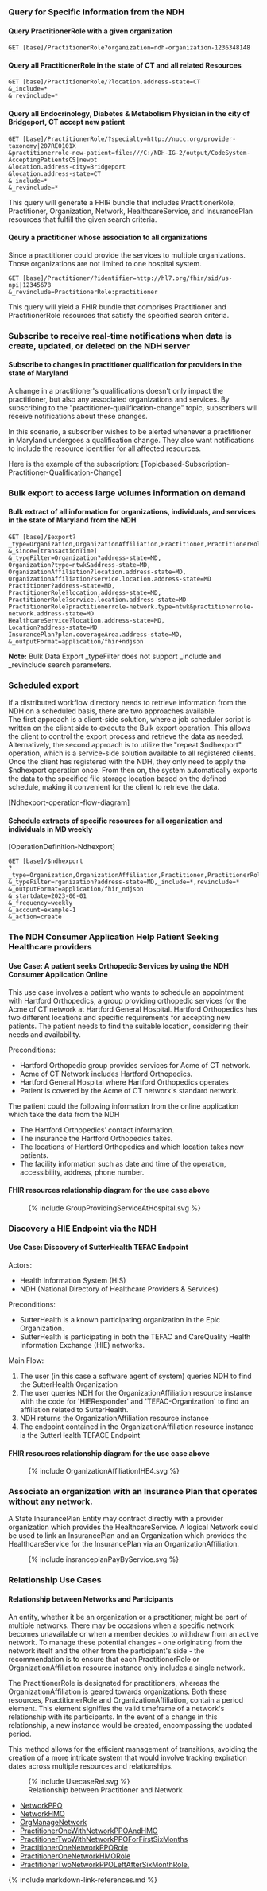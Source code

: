 ### Query for Specific Information from the NDH
#### Query PractitionerRole with a given organization
```
GET [base]/PractitionerRole?organization=ndh-organization-1236348148
```

#### Query all PractitionerRole in the state of CT and all related Resources
```
GET [base]/PractitionerRole/?location.address-state=CT
&_include=*
&_revinclude=*
```
#### Query all Endocrinology, Diabetes & Metabolism Physician in the city of Bridgeport, CT accept new patient
```
GET [base]/PractitionerRole/?specialty=http://nucc.org/provider-taxonomy|207RE0101X
&practitionerrole-new-patient=file:///C:/NDH-IG-2/output/CodeSystem-AcceptingPatientsCS|newpt
&location.address-city=Bridgeport
&location.address-state=CT
&_include=*
&_revinclude=*
```
This query will generate a FHIR bundle that includes PractitionerRole, Practitioner, Organization, Network, HealthcareService, and InsurancePlan resources that fulfill the given search criteria.

#### Qeury a practitioner whose association to all organizations
Since a practitioner could provide the services to multiple organizations. Those organizations are not limited to one hospital system.
```
GET [base]/Practitioner/?identifier=http://hl7.org/fhir/sid/us-npi|12345678
&_revinclude=PractitionerRole:practitioner
```
This query will yield a FHIR bundle that comprises Practitioner and PractitionerRole resources that satisfy the specified search criteria.

###  Subscribe to receive real-time notifications when data is create, updated, or deleted on the NDH server

#### Subscribe to changes in practitioner qualification for providers in the state of Maryland
A change in a practitioner's qualifications doesn't only impact the practitioner, but also any associated organizations and services. By subscribing to the "practitioner-qualification-change" topic, subscribers will receive notifications about these changes.

In this scenario, a subscriber wishes to be alerted whenever a practitioner in Maryland undergoes a qualification change. They also want notifications to include the resource identifier for all affected resources.

Here is the example of the subscription:
[Topicbased-Subscription-Practitioner-Qualification-Change]


### Bulk export to access large volumes information on demand
#### Bulk extract of all information for organizations, individuals, and services in the state of Maryland from the NDH
```
GET [base]/$export?_type=Organization,OrganizationAffiliation,Practitioner,PractitionerRole,HealthcareService,Location,InsurancePlan
&_since=[transactionTime]
&_typeFilter=Organization?address-state=MD,
Organization?type=ntwk&address-state=MD,
OrganizationAffiliation?location.address-state=MD,
OrganizationAffiliation?service.location.address-state=MD
Practitioner?address-state=MD,
PractitionerRole?location.address-state=MD,
PractitionerRole?service.location.address-state=MD
PractitionerRole?practitionerrole-network.type=ntwk&practitionerrole-network.address-state=MD
HealthcareService?location.address-state=MD,
Location?address-state=MD
InsurancePlan?plan.coverageArea.address-state=MD,
&_outputFormat=application/fhir+ndjson
```
**Note:**
Bulk Data Export _typeFilter does not support _include and _revinclude search parameters.

### Scheduled export
If a distributed workflow directory needs to retrieve information from the NDH on a scheduled basis, there are two approaches available.  
The first approach is a client-side solution, where a job scheduler script is written on the client side to execute the Bulk export operation. This allows the client to control the export process and retrieve the data as needed.  
Alternatively, the second approach is to utilize the "repeat $ndhexport" operation, which is a service-side solution available to all registered clients. Once the client has registered with the NDH, they only need to apply the $ndhexport operation once. From then on, the system automatically exports the data to the specified file storage location based on the defined schedule, making it convenient for the client to retrieve the data.

[Ndhexport-operation-flow-diagram]

#### Schedule extracts of specific resources for all organization and individuals in MD weekly
[OperationDefinition-Ndhexport]
```
GET [base]/$ndhexport
?_type=Organization,OrganizationAffiliation,Practitioner,PractitionerRole,HealthcareService,Location,InsurancePlan
&_typeFilter=rganization?address-state=MD,_include=*,revinclude=*
&_outputFormat=application/fhir_ndjson
&_startdate=2023-06-01
&_frequency=weekly
&_account=example-1
&_action=create
```

### The NDH Consumer Application Help Patient Seeking Healthcare providers

#### Use Case: A patient seeks Orthopedic Services by using the NDH Consumer Application Online
This use case involves a patient who wants to schedule an appointment with Hartford Orthopedics, a group providing orthopedic services for the Acme of CT network at Hartford General Hospital. Hartford Orthopedics has two different locations and specific requirements for accepting new patients. The patient needs to find the suitable location, considering their needs and availability.

Preconditions:
- Hartford Orthopedic group provides services for Acme of CT network.
- Acme of CT Network includes Hartford Orthopedics.
- Hartford General Hospital where Hartford Orthopedics operates
- Patient is covered by the Acme of CT network's standard network.

The patient could the following information from the online application which take the data from the NDH
- The Hartford Orthopedics’ contact information.
- The insurance the Hartford Orthopedics takes.
- The locations of Hartford Orthopedics and which location takes new patients. 
- The facility information such as date and time of the operation, accessibility, address, phone number.

#### FHIR resources relationship diagram for the use case above
<figure>
    {% include GroupProvidingServiceAtHospital.svg %}
    <figcaption></figcaption>
</figure>

###  Discovery a HIE Endpoint via the NDH
#### Use Case:  Discovery of SutterHealth TEFAC Endpoint
Actors:
- Health Information System (HIS)
- NDH (National Directory of Healthcare Providers & Services)

Preconditions:
- SutterHealth is a known participating organization in the Epic Organization.
- SutterHealth is participating in both the TEFAC and CareQuality Health Information Exchange (HIE) networks.

Main Flow:
1. The user (in this case a software agent of system) queries NDH to find the SutterHealth Organization
2. The user queries NDH for the OrganizationAffiliation resource instance with the code for 'HIEResponder' and 'TEFAC-Organization' to find an affiliation related to SutterHealth.
3. NDH returns the OrganizationAffiliation resource instance
4. The endpoint contained in the OrganizationAffiliation resource instance is the SutterHealth TEFACE Endpoint

#### FHIR resources relationship diagram for the use case above
<figure>
    {% include OrganizationAffiliationIHE4.svg %}
    <figcaption></figcaption>
</figure>

### Associate an organization with an Insurance Plan that operates without any network.
A State InsurancePlan Entity may contract directly with a provider organization which provides the HealthcareService. A logical Network could be used to link an InsurancePlan and an Organization which provides the HealthcareService for the InsurancePlan via an OrganizationAffiliation.
<figure>
    {% include insranceplanPayByService.svg %}
    <figcaption> </figcaption>
</figure>

### Relationship Use Cases
#### Relationship between Networks and Participants
An entity, whether it be an organization or a practitioner, might be part of multiple networks. There may be occasions when a specific network becomes unavailable or when a member decides to withdraw from an active network. To manage these potential changes - one originating from the network itself and the other from the participant's side - the recommendation is to ensure that each PractitionerRole or OrganizationAffiliation resource instance only includes a single network.

The PractitionerRole is designated for practitioners, whereas the OrganizationAffiliation is geared towards organizations. Both these resources, PractitionerRole and OrganizationAffiliation, contain a period element. This element signifies the valid timeframe of a network's relationship with its participants. In the event of a change in this relationship, a new instance would be created, encompassing the updated period.

This method allows for the efficient management of transitions, avoiding the creation of a more intricate system that would involve tracking expiration dates across multiple resources and relationships.


<figure>
    {% include UsecaseRel.svg %}
    <figcaption>Relationship between Practitioner and Network </figcaption>
</figure>  

- [NetworkPPO](Organization-NetworkPPO.html)
- [NetworkHMO](Organization-NetworkHMO.html)
- [OrgManageNetwork](Organization-OrgManageNetwork.html)
- [PractitionerOneWithNetworkPPOAndHMO](Practitioner-PractitionerOneWithNetworkPPOAndHMO.html)
- [PractitionerTwoWithNetworkPPOForFirstSixMonths](Practitioner-PractitionerTwoWithNetworkPPOLeftAfterSixMonths.html)
- [PractitionerOneNetworkPPORole](PractitionerRole-PractitionerOneNetworkPPORole.html)
- [PractitionerOneNetworkHMORole](PractitionerRole-PractitionerOneNetworkHMORole.html)
- [PractitionerTwoNetworkPPOLeftAfterSixMonthRole.](PractitionerRole-PractitionerTwoNetworkPPOLeftAfterSixMonthRole.html)




{% include markdown-link-references.md %}
